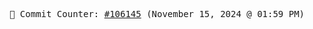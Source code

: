 <p align="center">
    <samp>
        📮 Commit Counter: <a href="https://github.com/Javascript-void0/Javascript-void0/commits/main">#106145</a> (November 15, 2024 @ 01:59 PM)
    </samp>
</p>